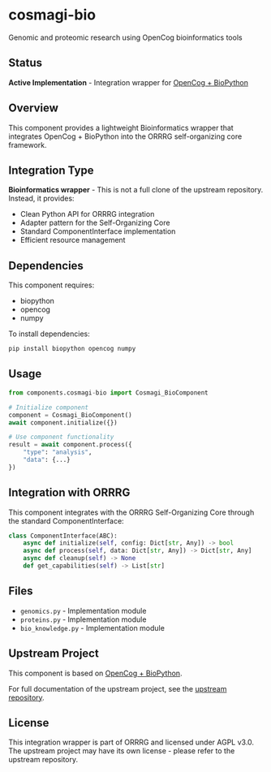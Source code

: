 # cosmagi-bio

Genomic and proteomic research using OpenCog bioinformatics tools

## Status

**Active Implementation** - Integration wrapper for [OpenCog + BioPython](https://github.com/opencog/opencog)

## Overview

This component provides a lightweight Bioinformatics wrapper that integrates OpenCog + BioPython 
into the ORRRG self-organizing core framework.

## Integration Type

**Bioinformatics wrapper** - This is not a full clone of the upstream repository. Instead, it provides:
- Clean Python API for ORRRG integration
- Adapter pattern for the Self-Organizing Core
- Standard ComponentInterface implementation
- Efficient resource management

## Dependencies

This component requires:
- biopython
- opencog
- numpy

To install dependencies:
```bash
pip install biopython opencog numpy
```

## Usage

```python
from components.cosmagi-bio import Cosmagi_BioComponent

# Initialize component
component = Cosmagi_BioComponent()
await component.initialize({})

# Use component functionality
result = await component.process({
    "type": "analysis",
    "data": {...}
})
```

## Integration with ORRRG

This component integrates with the ORRRG Self-Organizing Core through the standard ComponentInterface:

```python
class ComponentInterface(ABC):
    async def initialize(self, config: Dict[str, Any]) -> bool
    async def process(self, data: Dict[str, Any]) -> Dict[str, Any]
    async def cleanup(self) -> None
    def get_capabilities(self) -> List[str]
```

## Files

- `genomics.py` - Implementation module
- `proteins.py` - Implementation module
- `bio_knowledge.py` - Implementation module

## Upstream Project

This component is based on [OpenCog + BioPython](https://github.com/opencog/opencog).

For full documentation of the upstream project, see the [upstream repository](https://github.com/opencog/opencog).

## License

This integration wrapper is part of ORRRG and licensed under AGPL v3.0.
The upstream project may have its own license - please refer to the upstream repository.
